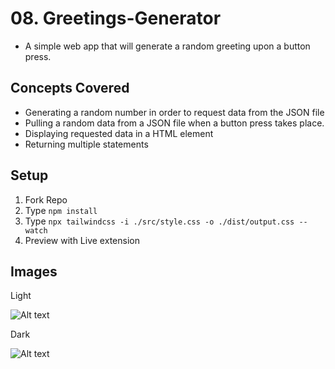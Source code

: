 # 08. Greetings-Generator

- A simple web app that will generate a random greeting upon a button press.

## Concepts Covered

- Generating a random number in order to request data from the JSON file
- Pulling a random data from a JSON file when a button press takes place.
- Displaying requested data in a HTML element
- Returning multiple statements

## Setup

1. Fork Repo
2. Type `npm install`
3. Type `npx tailwindcss -i ./src/style.css -o ./dist/output.css --watch`
4. Preview with Live extension

## Images

Light

![Alt text](link "Light Theme")

Dark

![Alt text](link "Dark Theme")
